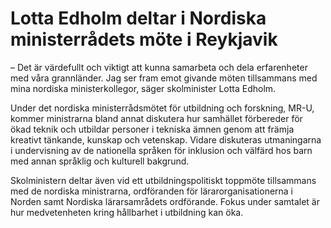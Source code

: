# Lotta Edholm deltar i Nordiska ministerrådets möte i Reykjavik

– Det är värdefullt och viktigt att kunna samarbeta och dela erfarenheter med våra grannländer. Jag ser fram emot givande möten tillsammans med mina nordiska ministerkollegor, säger skolminister Lotta Edholm.

Under det nordiska ministerrådsmötet för utbildning och forskning, MR\-U, kommer ministrarna bland annat diskutera hur samhället förbereder för ökad teknik och utbildar personer i tekniska ämnen genom att främja kreativt tänkande, kunskap och vetenskap. Vidare diskuteras utmaningarna i undervisning av de nationella språken för inklusion och välfärd hos barn med annan språklig och kulturell bakgrund.

Skolministern deltar även vid ett utbildningspolitiskt toppmöte tillsammans med de nordiska ministrarna, ordföranden för lärarorganisationerna i Norden samt Nordiska lärarsamrådets ordförande. Fokus under samtalet är hur medvetenheten kring hållbarhet i utbildning kan öka.
